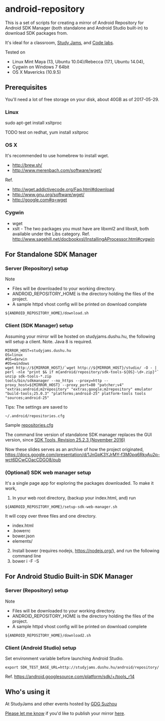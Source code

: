 # android-repository

This is a set of scripts for creating a mirror of Android Repository for Android SDK Manager (both standalone and Android Studio built-in) to download SDK packages from.

It's ideal for a classroom, [Study Jams](http://developerstudyjams.com/), and [Code labs](https://codelabs.developers.google.com/?cat=Android).

Tested on 

* Linux Mint Maya (13, Ubuntu 10.04)/Rebecca (17.1, Ubuntu 14.04),
* Cygwin on Windows 7 64bit
* OS X Mavericks (10.9.5)

## Prerequisites

You'll need a lot of free storage on your disk, about 40GB as of 2017-05-29.

### Linux

sudo apt-get install xsltproc

TODO test on redhat, yum install xsltproc

### OS X

It's recommended to use homebrew to install wget.
* http://brew.sh/
* http://www.merenbach.com/software/wget/

Ref.
* http://wget.addictivecode.org/Faq.html#download
* http://www.gnu.org/software/wget/
* http://google.com#q=wget

### Cygwin

 * wget
 * xslt - The two packages you must have are libxml2 and libxslt, both available under the Libs category.
Ref. http://www.sagehill.net/docbookxsl/InstallingAProcessor.html#cygwin

## For Standalone SDK Manager

### Server (Repository) setup

Note
* Files will be downloaded to your working directory.
* ANDROID_REPOSITORY_HOME is the directory holding the files of the project.
* A sample httpd vhost config will be printed on download complete

```
${ANDROID_REPOSITORY_HOME}/download.sh
```

### Client (SDK Manager) setup

Assuming your mirror will be hosted on studyjams.dushu.hu, the following will setup a client. Note. Java 8 is required.
```
MIRROR_HOST=studyjams.dushu.hu
OS=linux
#OS=darwin
#OS=windows
wget http://${MIRROR_HOST}/`wget http://${MIRROR_HOST}/studio/ -O - | perl -nle "print $& if m{android/repository/sdk-tools-${OS}-\d+.zip}"`
unzip sdk-tools-*.zip
tools/bin/sdkmanager --no_https --proxy=http --proxy_host=${MIRROR_HOST} --proxy_port=80 "patcher;v4" "extras;android;m2repository" "extras;google;m2repository" emulator "build-tools;25.0.3" "platforms;android-25" platform-tools tools "sources;android-25"
```

Tips: The settings are saved to
```
~/.android/repositories.cfg
```

Sample [repositories.cfg](repositories.cfg)

The command line version of standalone SDK manager replaces the GUI version, since [SDK Tools, Revision 25.2.3 (November 2016)](https://developer.android.com/studio/releases/sdk-tools.html)

Now these slides serves as an archive of how the project originated, https://docs.google.com/presentation/d/1JnGpK3YJrMY-f3M0pq6RkyAu2p-wct6DCwCOacCDGO8/pub

### (Optional) SDK web manager setup

It's a single page app for exploring the packages downloaded. To make it work,
 1. In your web root directory, (backup your index.html, and) run

```
${ANDROID_REPOSITORY_HOME}/setup-sdk-web-manager.sh
```

 It will copy over three files and one directory.
  * index.html
  * .bowerrc
  * bower.json
  * elements/
 2. Install bower (requires nodejs, https://nodejs.org/), and run the following command line
 3. bower i -F -S

## For Android Studio Built-in SDK Manager

### Server (Repository) setup

Note
* Files will be downloaded to your working directory.
* ANDROID_REPOSITORY_HOME is the directory holding the files of the project.
* A sample httpd vhost config will be printed on download complete

```
${ANDROID_REPOSITORY_HOME}/download2.sh
```

### Client (Android Studio) setup

Set environment variable before launching Android Studio.
```
export SDK_TEST_BASE_URL=http://studyjams.dushu.hu/android/repository/
```

Ref. https://android.googlesource.com/platform/sdk/+/tools_r14

## Who's using it

At StudyJams and other events hosted by [GDG Suzhou](https://plus.google.com/100160462017014431473)

[Please let me know](mailto:renfeng.cn@gmail.com?subject=a+mirror+built+with+android-repository) if you'd like to publish your mirror [here](https://github.com/renfeng/android-repository).
